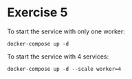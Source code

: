 # Exercise 5

To start the service with only one worker:

```
docker-compose up -d
```

To start the service with 4 services:

```
docker-compose up -d --scale worker=4
```